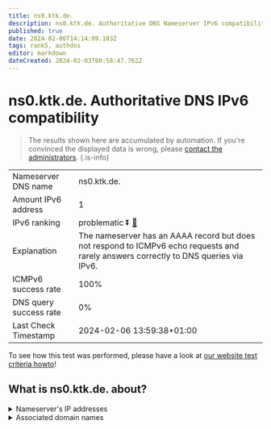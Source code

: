 ```yaml
---
title: ns0.ktk.de.
description: ns0.ktk.de. Authoritative DNS Nameserver IPv6 compatibility
published: true
date: 2024-02-06T14:14:09.103Z
tags: rank5, authdns
editor: markdown
dateCreated: 2024-02-03T00:58:47.762Z
---
```


# ns0.ktk.de. Authoritative DNS IPv6 compatibility

> The results shown here are accumulated by automation. If you're convinced the displayed data is wrong, please [contact the administrators](/howto/chat). 
{.is-info}




|   |   |
| - | - |
| Nameserver DNS name | ns0.ktk.de.
| Amount IPv6 address | 1
| IPv6 ranking | problematic :arrow_double_down: [🔗](/howto/ranking) |
| Explanation | The nameserver has an AAAA record but does not respond to ICMPv6 echo requests and rarely answers correctly to DNS queries via IPv6. |
| ICMPv6 success rate | 100%|
| DNS query success rate | 0% |
| Last Check Timestamp | 2024-02-06 13:59:38+01:00 |

To see how this test was performed, please have a look at [our website test criteria howto](/howto/testcriteria/authdns)!


## What is ns0.ktk.de. about?




<details>
<summary>Nameserver's IP addresses</summary>

2a02:1628:0:c000::1:0

</details>



<details>
<summary>Associated domain names</summary>

www.debeka.de

</details>
